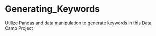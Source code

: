 # Generating_Keywords
Utilize Pandas and data manipulation to generate keywords in this Data Camp Project
